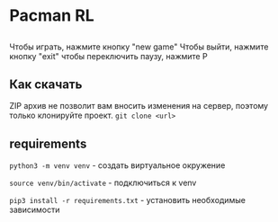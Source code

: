 # Pacman RL

##
Чтобы играть, нажмите кнопку "new game"
Чтобы выйти, нажмите кнопку "exit"
чтобы переключить паузу, нажмите P


## Как скачать

ZIP архив не позволит вам вносить изменения на сервер, поэтому только клонируйте проект.
`git clone <url>`

## requirements
`python3 -m venv venv` - создать виртуальное окружение

`source venv/bin/activate` - подключиться к venv

`pip3 install -r requirements.txt` - установить необходимые зависимости
